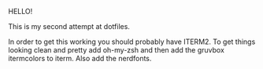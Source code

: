 HELLO! 

This is my second attempt at dotfiles. 

In order to get this working you should probably have ITERM2.
To get things looking clean and pretty add oh-my-zsh and then
add the gruvbox itermcolors to iterm. Also add the nerdfonts.


